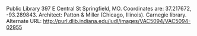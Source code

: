 Public Library 397 E Central St Springfield, MO. Coordinates are: 37.217672, -93.289843. Architect: Patton &amp; Miller (Chicago, Illinois). Carnegie library. Alternate URL: http://purl.dlib.indiana.edu/iudl/images/VAC5094/VAC5094-02955
